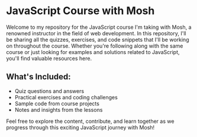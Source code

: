 # JavaScript Course with Mosh

Welcome to my repository for the JavaScript course I'm taking with Mosh, a renowned instructor in the field of web development. In this repository, I'll be sharing all the quizzes, exercises, and code snippets that I'll be working on throughout the course. Whether you're following along with the same course or just looking for examples and solutions related to JavaScript, you'll find valuable resources here.

## What's Included:

- Quiz questions and answers
- Practical exercises and coding challenges
- Sample code from course projects
- Notes and insights from the lessons

Feel free to explore the content, contribute, and learn together as we progress through this exciting JavaScript journey with Mosh!
